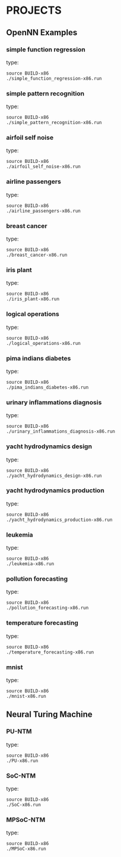 # PROJECTS

## OpenNN Examples

### simple function regression

type:
```
source BUILD-x86
./simple_function_regression-x86.run
```

### simple pattern recognition

type:
```
source BUILD-x86
./simple_pattern_recognition-x86.run
```

### airfoil self noise

type:
```
source BUILD-x86
./airfoil_self_noise-x86.run
```

### airline passengers

type:
```
source BUILD-x86
./airline_passengers-x86.run
```

### breast cancer

type:
```
source BUILD-x86
./breast_cancer-x86.run
```

### iris plant

type:
```
source BUILD-x86
./iris_plant-x86.run
```

### logical operations

type:
```
source BUILD-x86
./logical_operations-x86.run
```

### pima indians diabetes

type:
```
source BUILD-x86
./pima_indians_diabetes-x86.run
```

### urinary inflammations diagnosis

type:
```
source BUILD-x86
./urinary_inflammations_diagnosis-x86.run
```

### yacht hydrodynamics design

type:
```
source BUILD-x86
./yacht_hydrodynamics_design-x86.run
```

### yacht hydrodynamics production

type:
```
source BUILD-x86
./yacht_hydrodynamics_production-x86.run
```

### leukemia

type:
```
source BUILD-x86
./leukemia-x86.run
```

### pollution forecasting

type:
```
source BUILD-x86
./pollution_forecasting-x86.run
```

### temperature forecasting

type:
```
source BUILD-x86
./temperature_forecasting-x86.run
```

### mnist

type:
```
source BUILD-x86
./mnist-x86.run
```

## Neural Turing Machine

### PU-NTM

type:
```
source BUILD-x86
./PU-x86.run
```

### SoC-NTM

type:
```
source BUILD-x86
./SoC-x86.run
```

### MPSoC-NTM

type:
```
source BUILD-x86
./MPSoC-x86.run
```
